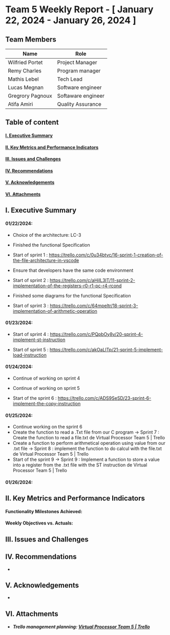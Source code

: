 # Team 5 Weekly Report - [ January 22, 2024 - January 26, 2024 ]

## Team Members

| Name              | Role              |
|-------------------|-------------------|
| Wilfried Portet   | Project Manager   |
| Remy Charles      | Program manager   |
| Mathis Lebel      | Tech Lead         |
| Lucas Megnan      | Software engineer |
| Gregrory Pagnoux  | Softaware engineer|
| Atifa Amiri       | Quality Assurance |


## Table of content

#### [I. Executive Summary](#i-executive-summary)

#### [II. Key Metrics and Performance Indicators](#ii-key-metrics-and-performance-indicators)

<!--#### [III. Progress and Projects and Initiatives](#iii-progress-and-projects-and-initiatives)-->

#### [III. Issues and Challenges](#iii-issues-and-challenges)

#### [IV. Recommendations](#iv-recommendations)

#### [V. Acknowledgements](#v-acknowledgements)

#### [VI. Attachments](#vi-attachments)

## I. Executive Summary

<!--Provide a concise overview of the team's activities and achievements for the week. Include any significant milestones, completed tasks, and noteworthy accomplishments.-->

#### 01/22/2024:

  - Choice of the architecture: LC-3
  
  - Finished the functional Specification
  
  - Start of sprint 1 : https://trello.com/c/0u34btvc/16-sprint-1-creation-of-the-file-architecture-in-vscode
  
  - Ensure that developers have the same code environment
  
  - Start of sprint 2 : https://trello.com/c/aHiIL3IT/11-sprint-2-implementation-of-the-registers-r0-r1-pc-r4-rcond
  
  - Finished some diagrams for the functional Specification
  
  - Start of sprint 3 : https://trello.com/c/64mpeltr/18-sprint-3-implementation-of-arithmetic-operation

#### 01/23/2024:
  - Start of sprint 4 : https://trello.com/c/PQpbOy8v/20-sprint-4-implement-st-instruction

  - Start of sprint 5 : https://trello.com/c/akOaLITp/21-sprint-5-implement-load-instruction



#### 01/24/2024:
- Continue of working on sprint 4  
- Continue of working on sprint 5 

- Start of the sprint 6 : https://trello.com/c/ADS9SeSD/23-sprint-6-implement-the-copy-instruction


#### 01/25/2024:
- Continue working on the sprint 6  
- Create the function to read a .Txt file from our C program -> Sprint 7 : Create the function to read a file.txt de Virtual Processor Team 5 | Trello
- Create a function to perform arithmetical operation using value from our .txt file -> Sprint 8 : implement the function to do calcul with the file.txt de Virtual Processor Team 5 | Trello
- Start of the sprint 9 -> Sprint 9 : Implement a function to store a value into a register from the .txt file with the ST instruction de Virtual Processor Team 5 | Trello



#### 01/26/2024:

## II. Key Metrics and Performance Indicators

<!--Present relevant metrics and KPIs that demonstrate the team's performance in relation to its objectives and goals. Include both quantitative and qualitative data where applicable.-->

#### Functionality Milestones Achieved:



#### Weekly Objectives vs. Actuals:

## III. Issues and Challenges



<!--Highlight any significant issues or challenges that the team encountered during the week. Provide a brief description, the impact on the project or team, and proposed solutions or mitigation strategies.-->

## IV. Recommendations

<!--Offer any recommendations or suggestions for improvement based on the week's experiences and outcomes.-->

-

## V. Acknowledgements

<!--Acknowledge the contributions of team members, stakeholders, or external partners who played a significant role in the week's achievements.-->

-

## VI. Attachments

<!--Include any relevant documents, charts, graphs, or visual aids that support the information presented in the report.-->

- ##### Trello management planning: [Virtual Processor Team 5 | Trello](https://trello.com/b/xeGdXSoh/virtual-processor-team-5)
